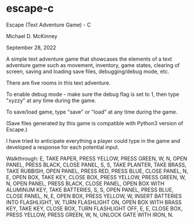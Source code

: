 # escape-c
Escape (Text Adventure Game) - C

Michael D. McKinney

September 28, 2022

A simple text adventure game that showcases the elements of a text adventure game such as movement, inventory, game states, clearing of screen, saving and loading save files, debugging/debug mode, etc.

There are five rooms in this text adventure.

To enable debug mode - make sure the debug flag is set to 1, then type "xyzzy" at any time during the game.

To save/load game, type "save" or "load" at any time during the game.

(Save files generated by this game is compatible with Python3 version of Escape.)

I have tried to anticipate everything a player could type in the game and developed a response for each potential input.

Walkthrough:
E, TAKE PAPER, PRESS YELLOW, PRESS GREEN, W, N, OPEN PANEL,
PRESS BLACK, CLOSE PANEL, S, S, TAKE PLANTER, TAKE BRASS, TAKE RUBBISH,
OPEN PANEL, PRESS RED, PRESS BLUE, CLOSE PANEL, N, E, OPEN BOX, TAKE KEY,
CLOSE BOX, PRESS YELLOW, PRESS GREEN, W, N, OPEN PANEL, PRESS BLACK, 
CLOSE PANEL, OPEN BOX WITH ALUMINUM KEY, TAKE BATTERIES, S, S, OPEN PANEL, 
PRESS BLUE, CLOSE PANEL, N, E, OPEN BOX, PRESS YELLOW, W, 
INSERT BATTERIES INTO FLASHLIGHT, W, TURN FLASHLIGHT ON, 
OPEN BOX WITH BRASS KEY, TAKE KEY, CLOSE BOX, TURN FLASHLIGHT OFF, E, E,
CLOSE BOX, PRESS YELLOW, PRESS GREEN, W, N, UNLOCK GATE WITH IRON, N. 
